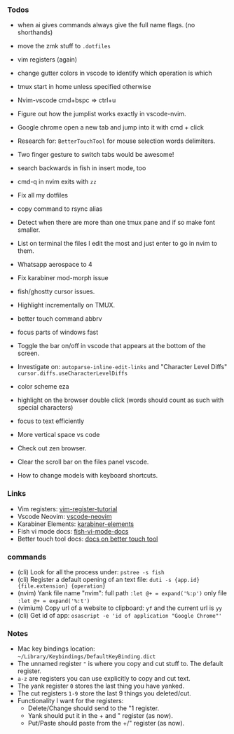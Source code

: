 ### Todos

- when ai gives commands always give the full name flags. (no shorthands)
- move the zmk stuff to `.dotfiles`
- vim registers (again)
- change gutter colors in vscode to identify which operation is which
- tmux start in home unless specified otherwise
- Nvim-vscode cmd+bspc => ctrl+u
- Figure out how the jumplist works exactly in vscode-nvim.
- Google chrome open a new tab and jump into it with cmd + click
- Research for: `BetterTouchTool` for mouse selection words delimiters.
- Two finger gesture to switch tabs would be awesome!
- search backwards in fish in insert mode, too

- cmd-q in nvim exits with `zz`
- Fix all my dotfiles
- copy command to rsync alias
- Detect when there are more than one tmux pane and if so make font smaller.
- List on terminal the files I edit the most and just enter to go in nvim to them.
- Whatsapp aerospace to 4
- Fix karabiner mod-morph issue
- fish/ghostty cursor issues.
- Highlight incrementally on TMUX.
- better touch command abbrv
- focus parts of windows fast
- Toggle the bar on/off in vscode that appears at the bottom of the screen.
- Investigate on: `autoparse-inline-edit-links` and "Character Level Diffs" `cursor.diffs.useCharacterLevelDiffs`
- color scheme eza
- highlight on the browser double click (words should count as such with special characters)
- focus to text efficiently
- More vertical space vs code
- Check out zen browser.
- Clear the scroll bar on the files panel vscode.
- How to change models with keyboard shortcuts.

### Links

- Vim registers:
  [vim-register-tutorial](https://www.barbarianmeetscoding.com/boost-your-coding-fu-with-vscode-and-vim/copy-paste/)
- Vscode Neovim:
  [vscode-neovim]("https://marketplace.visualstudio.com/items?itemName=asvetliakov.vscode-neovim")
- Karabiner Elements:
  [karabiner-elements]("https://karabiner-elements.pqrs.org/docs/")
- Fish vi mode docs:
  [fish-vi-mode-docs]("https://fishshell.com/docs/current/interactive.html#command-mode")
- Better touch tool docs:
  [docs on better touch tool]("https://docs.folivora.ai/")

### commands

- (cli) Look for all the process under: `pstree -s fish`
- (cli) Register a default opening of an text file: `duti -s {app.id} {file.extension} {operation}`
- (nvim) Yank file name "nvim": full path `:let @+ = expand('%:p')` only file `:let @+ = expand('%:t')`
- (vimium) Copy url of a website to clipboard: `yf` and the current url is `yy`
- (cli) Get id of app: `osascript -e 'id of application "Google Chrome"'`

### Notes

- Mac key bindings location: `~/Library/Keybindings/DefaultKeyBinding.dict`
- The unnamed register `"` is where you copy and cut stuff to. The default register.
- `a-z` are registers you can use explicitly to copy and cut text.
- The yank register `0` stores the last thing you have yanked.
- The cut registers `1-9` store the last 9 things you deleted/cut.
- Functionality I want for the registers:
  - Delete/Change should send to the "1 register.
  - Yank should put it in the + and " register (as now).
  - Put/Paste should paste from the +/" register (as now).
